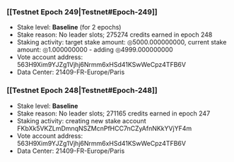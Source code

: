 ### [[Testnet Epoch 249|Testnet#Epoch-249]]
* Stake level: **Baseline** (for 2 epochs)
* Stake reason: No leader slots; 275274 credits earned in epoch 248
* Staking activity: target stake amount: ◎5000.000000000, current stake amount: ◎1.000000000 - adding ◎4999.000000000
* Vote account address: 563H9Xim9YJZg1Vjhj6Nrmm6xHSd41KSwWeCpz4TFB6V
* Data Center: 21409-FR-Europe/Paris
### [[Testnet Epoch 248|Testnet#Epoch-248]]
* Stake level: **Baseline**
* Stake reason: No leader slots; 271165 credits earned in epoch 247
* Staking activity: creating new stake account FKbXk5VKZLmDmnqNSZMcnPfHCC7nCZyAfnNKkYVjYF4m
* Vote account address: 563H9Xim9YJZg1Vjhj6Nrmm6xHSd41KSwWeCpz4TFB6V
* Data Center: 21409-FR-Europe/Paris